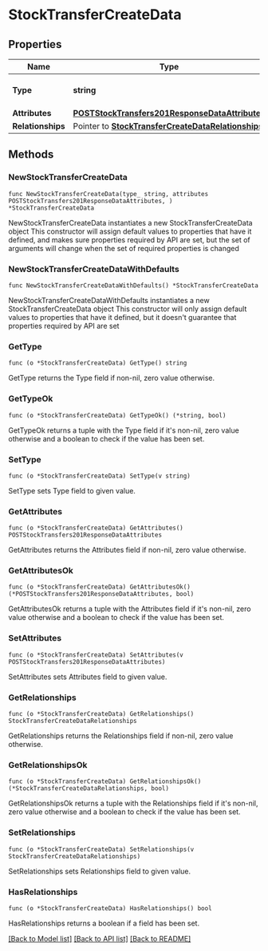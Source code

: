 # StockTransferCreateData

## Properties

Name | Type | Description | Notes
------------ | ------------- | ------------- | -------------
**Type** | **string** | The resource&#39;s type | [default to "stock_transfers"]
**Attributes** | [**POSTStockTransfers201ResponseDataAttributes**](POSTStockTransfers201ResponseDataAttributes.md) |  | 
**Relationships** | Pointer to [**StockTransferCreateDataRelationships**](StockTransferCreateDataRelationships.md) |  | [optional] 

## Methods

### NewStockTransferCreateData

`func NewStockTransferCreateData(type_ string, attributes POSTStockTransfers201ResponseDataAttributes, ) *StockTransferCreateData`

NewStockTransferCreateData instantiates a new StockTransferCreateData object
This constructor will assign default values to properties that have it defined,
and makes sure properties required by API are set, but the set of arguments
will change when the set of required properties is changed

### NewStockTransferCreateDataWithDefaults

`func NewStockTransferCreateDataWithDefaults() *StockTransferCreateData`

NewStockTransferCreateDataWithDefaults instantiates a new StockTransferCreateData object
This constructor will only assign default values to properties that have it defined,
but it doesn't guarantee that properties required by API are set

### GetType

`func (o *StockTransferCreateData) GetType() string`

GetType returns the Type field if non-nil, zero value otherwise.

### GetTypeOk

`func (o *StockTransferCreateData) GetTypeOk() (*string, bool)`

GetTypeOk returns a tuple with the Type field if it's non-nil, zero value otherwise
and a boolean to check if the value has been set.

### SetType

`func (o *StockTransferCreateData) SetType(v string)`

SetType sets Type field to given value.


### GetAttributes

`func (o *StockTransferCreateData) GetAttributes() POSTStockTransfers201ResponseDataAttributes`

GetAttributes returns the Attributes field if non-nil, zero value otherwise.

### GetAttributesOk

`func (o *StockTransferCreateData) GetAttributesOk() (*POSTStockTransfers201ResponseDataAttributes, bool)`

GetAttributesOk returns a tuple with the Attributes field if it's non-nil, zero value otherwise
and a boolean to check if the value has been set.

### SetAttributes

`func (o *StockTransferCreateData) SetAttributes(v POSTStockTransfers201ResponseDataAttributes)`

SetAttributes sets Attributes field to given value.


### GetRelationships

`func (o *StockTransferCreateData) GetRelationships() StockTransferCreateDataRelationships`

GetRelationships returns the Relationships field if non-nil, zero value otherwise.

### GetRelationshipsOk

`func (o *StockTransferCreateData) GetRelationshipsOk() (*StockTransferCreateDataRelationships, bool)`

GetRelationshipsOk returns a tuple with the Relationships field if it's non-nil, zero value otherwise
and a boolean to check if the value has been set.

### SetRelationships

`func (o *StockTransferCreateData) SetRelationships(v StockTransferCreateDataRelationships)`

SetRelationships sets Relationships field to given value.

### HasRelationships

`func (o *StockTransferCreateData) HasRelationships() bool`

HasRelationships returns a boolean if a field has been set.


[[Back to Model list]](../README.md#documentation-for-models) [[Back to API list]](../README.md#documentation-for-api-endpoints) [[Back to README]](../README.md)


